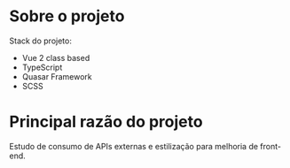 # Sobre o projeto

Stack do projeto:
- Vue 2 class based
- TypeScript
- Quasar Framework
- SCSS

# Principal razão do projeto

Estudo de consumo de APIs externas e estilização para melhoria de front-end.
